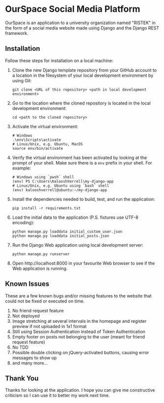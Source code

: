 # OurSpace Social Media Platform

OurSpace is an application to a university organization named "RISTEK" in the form of a social media website made using Django and the Django REST framework.

## Installation

Follow these steps for installation on a local machine:


1. Clone the new Django template repository from your GitHub account to a
   location in the filesystem of your local development environment by using
   Git:

   ```shell
   git clone <URL of this repository> <path in local development environment>
   ```

2. Go to the location where the cloned repository is located in the local
   development environment:

   ```shell
   cd <path to the cloned repository>
   ```


3. Activate the virtual environment:

   ```shell
   # Windows
   .\env\Scripts\activate
   # Linux/Unix, e.g. Ubuntu, MacOS
   source env/bin/activate
   ```

4. Verify the virtual environment has been activated by looking at the prompt
   of your shell. Make sure there is a `env` prefix in your shell. For example:

   ```shell
   # Windows using `pwsh` shell
   (env) PS C:\Users\KalooshVerrell\my-django-app
   # Linux/Unix, e.g. Ubuntu using `bash` shell
   (env) kalooshverrell@ubuntu:~/my-django-app
   ```

5. Install the dependencies needed to build, test, and run the application:

   ```shell
   pip install -r requirements.txt
   ```

6. Load the initial data to the application (P.S. fixtures use UTF-8 encoding):

    ```shell
    python manage.py loaddata initial_custom_user.json
    python manage.py loaddata initial_posts.json
    ```

7. Run the Django Web application using local development server:

   ```shell
   python manage.py runserver
   ```

8. Open http://localhost:8000 in your favourite Web browser to see if the Web
   application is running.


## Known Issues

These are a few known bugs and/or missing features to the website that could not
be fixed or executed on time.

1. No friend request feature
2. Not deployed
3. Image stretching at several intervals in the homepage and register preview if not uploaded in 1x1 format
4. Still using Session Authentication instead of Token Authentication
5. Empty footer on posts not belonging to the user (meant for friend request feature)
6. No TDD
7. Possible double clicking on jQuery-activated buttons, causing error messages to show up
8. and many more...

## Thank You

Thanks for looking at the application. I hope you can give me constructive criticism so I can use it to better my work next time.